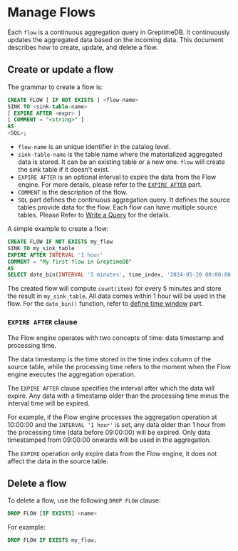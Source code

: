 # Manage Flows

Each `flow` is a continuous aggregation query in GreptimeDB.
It continuously updates the aggregated data based on the incoming data.
This document describes how to create, update, and delete a flow.

## Create or update a flow

The grammar to create a flow is:

<!-- ```sql
CREATE [ OR REPLACE ] FLOW [ IF NOT EXISTS ] <name>
SINK TO <sink-table-name>
[ EXPIRE AFTER <expr> ]
[ COMMENT = "<string>" ]
AS 
<SQL>;
``` -->

```sql
CREATE FLOW [ IF NOT EXISTS ] <flow-name>
SINK TO <sink-table-name>
[ EXPIRE AFTER <expr> ]
[ COMMENT = "<string>" ]
AS 
<SQL>;
```

<!-- When `OR REPLACE` is specified, if a flow with the same name already exists, it will be updated to the new one. Notice that this only affects the flow task itself, and both source and sink tables will not be changed. -->

- `flow-name` is an unique identifier in the catalog level.
- `sink-table-name` is the table name where the materialized aggregated data is stored.
  It can be an existing table or a new one. `flow` will create the sink table if it doesn't exist. 
  <!-- If the table already exists, its schema must match the schema of the query result. -->
- `EXPIRE AFTER` is an optional interval to expire the data from the Flow engine.
  For more details, please refer to the [`EXPIRE AFTER`](#expire-after-clause) part.
- `COMMENT` is the description of the flow.
- `SQL` part defines the continuous aggregation query.
  It defines the source tables provide data for the flow.
  Each flow can have multiple source tables.
  Please Refer to [Write a Query](./query.md) for the details.

A simple example to create a flow:

```sql
CREATE FLOW IF NOT EXISTS my_flow
SINK TO my_sink_table
EXPIRE AFTER INTERVAL '1 hour'
COMMENT = "My first flow in GreptimeDB"
AS
SELECT date_bin(INTERVAL '5 minutes', time_index, '2024-05-20 00:00:00'), count(item) from my_source_table GROUP BY date_bin(INTERVAL '5 minutes', time_index, '2024-05-20 00:00:00');
```

The created flow will compute `count(item)` for every 5 minutes and store the result in `my_sink_table`. All data comes within 1 hour will be used in the flow. For the `date_bin()` function, refer to [define time window](./define-time-window.md) part. 

### `EXPIRE AFTER` clause

The Flow engine operates with two concepts of time: data timestamp and processing time.

The data timestamp is the time stored in the time index column of the source table,
while the processing time refers to the moment when the Flow engine executes the aggregation operation.

The `EXPIRE AFTER` clause specifies the interval after which the data will expire.
Any data with a timestamp older than the processing time minus the interval time will be expired.

For example, if the Flow engine processes the aggregation operation at 10:00:00 and the `INTERVAL '1 hour'` is set,
any data older than 1 hour from the processing time (data before 09:00:00) will be expired.
Only data timestamped from 09:00:00 onwards will be used in the aggregation.

The `EXPIRE` operation only expire data from the Flow engine, it does not affect the data in the source table.

## Delete a flow

To delete a flow, use the following `DROP FLOW` clause:

```sql
DROP FLOW [IF EXISTS] <name>
```

For example:

```sql
DROP FLOW IF EXISTS my_flow;
```
